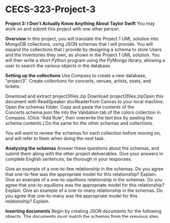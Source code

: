 # CECS-323-Project-3
**Project 3: I Don't Actually Know Anything About Taylor Swift**
You may work on and submit this project with one other person.

**Overview**
In this project, you will translate the Project 1 UML solution into MongoDB collections, using JSON schemas that I will provide. You will expand the collections that I provide by designing a schema to store Users and the Inventories they own, as shown in the Project 1 UML solution. You will then write a short Python program using the PyMongo library, allowing a user to search the various objects in the database.

**Setting up the collections**
Use Compass to create a new database, "project3". Create collections for concerts, venues, artists, seats, and tickets.

Download and extract project3files.zip Download project3files.zipOpen this document with ReadSpeaker docReaderfrom Canvas to your local machine. Open the schemas folder. Copy and paste the contents of the Concerts.schema.json file into the Validation tab of the colors collection in Compass. (Click "Add Rule", then overwrite the text box by pasting the schema contents.) Do the same for the other schemas and collections.

You will want to review the schemas for each collection before moving on, and will refer to them when doing the next task.

**Analyzing the schemas**
Answer these questions about the schemas, and submit them along with the other project deliverables. Give your answers in complete English sentences; be thorough in your responses.

Give an example of a one-to-few relationship in the schemas. Do you agree that one-to-few was the appropriate model for this relationship? Explain.
Give an example of a one-to-squillions relationship in the schemas. Do you agree that one-to-squillions was the appropriate model for this relationship? Explain.
Give an example of a one-to-many relationship in the schemas. Do you agree that one-to-many was the appropriate model for this relationship? Explain.
 

**Inserting documents**
Begin by creating JSON documents for the following objects. The documents must match the schemas from the previous step.

You can do this by hand, or I will allow and encourage you to use a Large Language Model tool like ChatGPT to generate the objects. To use an LLM in this way, you should write a prompt explaining that you are providing a MongoDB $jsonSchema, and then paste one of the schemas into the prompt. Then ask the AI to generate a JSON object that matches the schema. Give the details of the object as an English sentence; like, "The Venue is named 'SoFi Stadium', and has sections named '100', '200', and '300'." 

Check the output of the AI, and use more prompts to guide it to correct any mistakes. For example, the above prompt could create a Venue with a City of "Long Beach"; you can use a second prompt to change that, like "Set the city of the venue to Los Angeles". You can also use follow-up prompts to add children to the object, for example, "add another Section to the Venue named '400'."

The AI can't do everything for you; it might leave placeholders for things like object IDs, which you will need to generate and replace by hand. It may use the wrong formatting for some values, for example, it might write ISODate("2023-12-01") for date objects, which is not what Mongo wants; you can fix this by asking it to use "$date" values for dates, "$oid" values for object IDs, etc. It won't be able to magically know the object ID of an object from a different collection. If you create an Artist named Michael and then try to add Michael to the performance list of a Concert, the AI might not know the object ID of Michael's artist object. Also, in this denormalized database design, sometimes there are two classes that each refer to each other: for example, a Section has a list of Seats, and each Seat identifies its Section. You won't be able to finish a Section object until all its Seats are created, and you won't be able to finish a Seat object until its Section exists... so you'll have to be clever about going back to edit objects that you made earlier.

If I ask you to create an object without specifying one of its fields, you can choose any reasonable value yourself.

Once an object is complete, use Compass to insert it into the correct collection. Compass will reject the insertion if the document does not match the schema, and you will need to work with the AI to figure out why and correct the issue. 

Create these objects, and then insert them into your Mongo database. I have bolded changes from the Project 1/2 objects.

Two Venues:
The Hollywood Bowl (an outdoor venue)
SoFi Stadium (an indoor venue)
Four Artists:
LA Phil
Taylor Swift
Kendrick Lamar
Drake
Two Tours:
LA Phil Summer Season
The Eras Tour
Four Concerts:
"The Eras Tour night 1"; with Taylor Swift, at SoFi Stadium, August 3 2023 8:00pm; part of The Eras Tour
"The Eras Tour night 2"; with Taylor Swift, at SoFi Stadium, August 4 2023 8:00pm; part of The Eras Tour
"Dudamel Leads Beethoven 9"; with LA Phil, at Hollywood Bowl, September 10 2024 4:30pm; part of the LA Phil Summer Season.
"What If?"; with Kendrick Lamar (first) and Drake (second), at SoFi Stadium, July 1 2026 10:00pm; not part of a tour.
Sections "Lower Box", "Upper Box", and "A" at the Hollywood Bowl.
Seats "Box A", "Box B" in Lower Box; seats "A1" and "A2" in section A.
Box A and Box B can sell up to 10 tickets per concert.
Seat "A1" and "A2" are obstructed viewing. Box B is accessible seating and in-seat attendant.
Sections "General Admission" at SoFi Stadium.
Seats "GA1" in "General Admission", with a maximum of 100 tickets.
Tickets to see What If?:
Seat GA1 for $500.
Seat GA1 for $202.
Tickets to see Dudamel Leads Beethoven 9:
Seat A1, for $50
Three tickets for Box A, at $200 each.

**Python application**
You must now write a Python application using PyMongo to interact with this concerts database.

Your application should begin with a Main Menu of these options:

State report
Print out each state that has at least one venue, and also include the number of venues in that state in your printout.
You must use only a single query. You cannot do any aggregation using Python application code, i.e., you can't loop through results from the database and count them yourself. The database must do all the work.
Artist search
Input the name of an Artist.
Print the title, date, venue name, venue city, and venue state of all concerts in which an artist with the given name played.
Print out the concerts one per line.
This query does not require a join.
General admission totals
Print out all the sum cost of all tickets sold for any venue section that is titled "General Admission" at a venue in the state of 'CA'. Show the sum per section.
This query requires:
filtering venues that are in CA
filtering sections in those venues that are titled 'General Admission', i.e., murdering sections that are not.
joining the sections to tickets from the section.
summing the prices of the tickets in the section
Print the results in the format Venue Name - Section Title - $TotalOfTicketPrices

**Deliverables**
You must deliver to me a printout containing the following documents:

Title page (name of course and section number, title of assignment, team member names, due date)
The document you created for SoFi stadium.
The document you created for the artist Taylor Swift.
The document you created for the "What If?" concert.
The ticket documents you created for the "What If?" concert.
Your answers to the analysis question.
The entire code of the Python application you were required to write. I should be able to run your program on my local machine.
